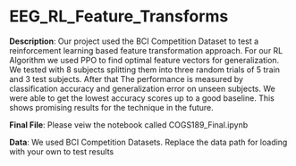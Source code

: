 # EEG_RL_Feature_Transforms

**Description**: Our project used the BCI Competition Dataset to test a reinforcement learning based feature transformation approach. For our RL Algorithm we used PPO to find optimal feature vectors for generalization. We tested with 8 subjects splitting them into three random trials of 5 train and 3 test subjects. After that The performance is measured by classification accuracy and generalization error on unseen subjects. We were able to get the lowest accuracy scores up to a good baseline. This shows promising results for the technique in the future.

**Final File**: Please veiw the notebook called COGS189_Final.ipynb

**Data**: We used BCI Competition Datasets. Replace the data path for loading with your own to test results

